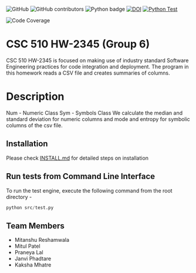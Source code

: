![GitHub](https://img.shields.io/github/license/MitanshuShaBa/SE-hw2345)
![GitHub contributors](https://img.shields.io/github/contributors/MitanshuShaBa/SE-hw2345)
![Python badge](https://img.shields.io/badge/Python-v3.7-blue)
[![DOI](https://zenodo.org/badge/DOI/10.5281/zenodo.7128464.svg)](https://doi.org/10.5281/zenodo.7128464)
[![Python Test](https://github.com/MitanshuShaBa/SE-HW2345/actions/workflows/test.yml/badge.svg)](https://github.com/MitanshuShaBa/SE-HW2345/actions/workflows/test.yml)

<!-- Begin Code Coverage -->

![Code Coverage](https://img.shields.io/badge/coverage-93.96%25-brightgreen)

<!-- End Code Coverage -->

# CSC 510 HW-2345 (Group 6)

CSC 510 HW-2345 is focused on making use of industry standard Software Engineering practices for code integration and deployment. The program in this homework reads a CSV file and creates summaries of columns.

# Description

Num - Numeric Class
Sym - Symbols Class
We calculate the median and standard deviation for numeric columns and mode and entropy for symbolic columns of the csv file.

## Installation

Please check [INSTALL.md](INSTALL.md) for detailed steps on installation

## Run tests from Command Line Interface

To run the test engine, execute the following command from the root directory -

```python
python src/test.py
```

## Team Members

- Mitanshu Reshamwala
- Mitul Patel
- Praneya Lal
- Janvi Phadtare
- Kaksha Mhatre
